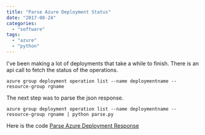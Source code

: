 ```yaml
---
title: "Parse Azure Deployment Status"
date: "2017-08-24"
categories: 
  - "software"
tags: 
  - "azure"
  - "python"
---
```


I've been making a lot of deployments that take a while to finish. There is an api call to fetch the status of the operations.

`azure group deployment operation list --name deploymentname --resource-group rgname`

The next step was to parse the json response.

`azure group deployment operation list --name deploymentname --resource-group rgname | python parse.py`

Here is the code [Parse Azure Deployment Response](https://gist.github.com/briglx/d2ff66737195dd810d4a3b959358ed4f)

